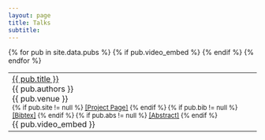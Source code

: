 ```yaml
---
layout: page
title: Talks
subtitle:
---
```


<table>
{% for pub in site.data.pubs %}
  {% if pub.video_embed %}
    <tr>
      <td><a href="{{ pub.arxiv_url }}">{{ pub.title }}</a><br>
        <div class="pubauthor">
          {{ pub.authors }}<br>
        </div>
        <div class="pubjournal">
          {{ pub.venue }}
        </div>
        <div id="bib{{pub.short_id}}" style="display:none">
            <blockquote>
                <pre>
                    {{pub.bib}}
                </pre>
            </blockquote>
        </div>
        <div id="abs{{pub.short_id}}" style="display:none">
            <blockquote>
                {{pub.abs}}
            </blockquote>
        </div>
        <div style="font-size:small">
          {% if pub.site != null %}
              <a href="{{pub.site}}">[Project Page]</a>
          {% endif %}
          {% if pub.bib != null %}
              <a href="javascript:copy(div{{pub.short_id}}, bib{{pub.short_id}})">[Bibtex]</a>
          {% endif %}
          {% if pub.abs != null %}
              <a href="javascript:copy(div{{pub.short_id}}, abs{{pub.short_id}})">[Abstract]</a>
          {% endif %}
        </div>
        <div id="div{{ pub.short_id }}" class="pubInfo"></div>
        <div class='video_embed'>
          {{ pub.video_embed }}
        </div>
      </td>
    </tr>
  {% endif %}
{% endfor %}
</table>
